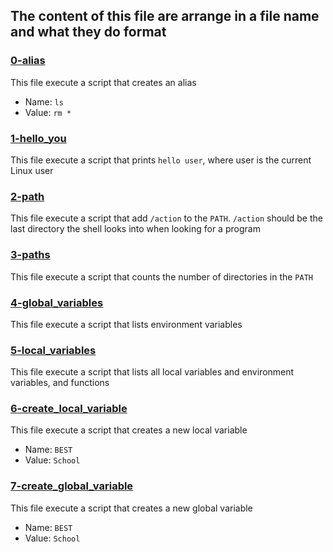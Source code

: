 ## The content of this file are arrange in a file name and what they do format

### [0-alias](0-alias)
This file execute a script that creates an alias
* Name: `ls`
* Value: `rm *`

### [1-hello_you](1-hello_you)
This file execute a script that prints `hello user`, where user is the current Linux user

### [2-path](2-path)
This file execute a script that add `/action` to the `PATH`. `/action` should be the last directory the shell looks into when looking for a program

### [3-paths](3-paths)
This file execute a script that counts the number of directories in the `PATH`

### [4-global_variables](4-global_variables)
This file execute a script that lists environment variables

### [5-local_variables](5-local_variables)
This file execute a script that lists all local variables and environment variables, and functions

### [6-create_local_variable](6-create_local_variable)
This file execute a script that creates a new local variable
* Name: `BEST`
* Value: `School`

### [7-create_global_variable](7-create_global_variable)
This file execute a script that creates a new global variable
* Name: `BEST`
* Value: `School`
